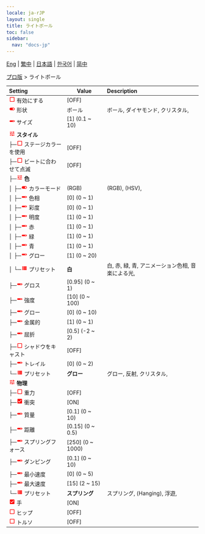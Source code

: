 ```yaml
---
locale: ja-rJP
layout: single
title: ライトボール
toc: false
sidebar:
  nav: "docs-jp"
---
```

[Eng](/dancexr/menu/2025.4/actor/light_ball) | [繁中](/tw/dancexr/menu/2025.4/actor/light_ball) | [日本語](/jp/dancexr/menu/2025.4/actor/light_ball) | [한국어](/kr/dancexr/menu/2025.4/actor/light_ball) | [简中](/zh/dancexr/menu/2025.4/actor/light_ball)

[プロ版](../menu#プロ版) > ライトボール



| Setting | Value | Description |
| :--- | --- | :--- |
| <img src="/images/icon/ic_check_off.png" alt="check off icon"/> 有効にする</nobr>| [OFF] | 
| <img src="/images/icon/ic_toggle_on.png" alt="toggle on icon"/> 形状</nobr>| ボール | ボール, ダイヤモンド, クリスタル, 
| <img src="/images/icon/ic_slider.png" alt="slider icon"/> サイズ</nobr>| [1] (0.1 ~ 10) | 
| <img src="/images/icon/ic_tune.png" alt="tune icon"/> <b>スタイル</b></nobr>| | 
| ├─<img src="/images/icon/ic_check_off.png" alt="check off icon"/> ステージカラーを使用</nobr>| [OFF] | 
| ├─<img src="/images/icon/ic_check_off.png" alt="check off icon"/> ビートに合わせて点滅</nobr>| [OFF] | 
| ├─<img src="/images/icon/ic_tune.png" alt="tune icon"/> <b>色</b></nobr>| | 
| │ ├─<img src="/images/icon/ic_toggle_on.png" alt="toggle on icon"/> カラーモード</nobr>| (RGB) | (RGB), (HSV), 
| │ ├─<img src="/images/icon/ic_slider.png" alt="slider icon"/> 色相</nobr>| [0] (0 ~ 1) | 
| │ ├─<img src="/images/icon/ic_slider.png" alt="slider icon"/> 彩度</nobr>| [0] (0 ~ 1) | 
| │ ├─<img src="/images/icon/ic_slider.png" alt="slider icon"/> 明度</nobr>| [1] (0 ~ 1) | 
| │ ├─<img src="/images/icon/ic_slider.png" alt="slider icon"/> 赤</nobr>| [1] (0 ~ 1) | 
| │ ├─<img src="/images/icon/ic_slider.png" alt="slider icon"/> 緑</nobr>| [1] (0 ~ 1) | 
| │ ├─<img src="/images/icon/ic_slider.png" alt="slider icon"/> 青</nobr>| [1] (0 ~ 1) | 
| │ ├─<img src="/images/icon/ic_slider.png" alt="slider icon"/> グロー</nobr>| [1] (0 ~ 20) | 
| │ └─<img src="/images/icon/ic_list.png" alt="list icon"/> プリセット</nobr>| **白** | 白, 赤, 緑, 青, アニメーション色相, 音楽による光,  |
| ├─<img src="/images/icon/ic_slider.png" alt="slider icon"/> グロス</nobr>| [0.95] (0 ~ 1) | 
| ├─<img src="/images/icon/ic_slider.png" alt="slider icon"/> 強度</nobr>| [10] (0 ~ 100) | 
| ├─<img src="/images/icon/ic_slider.png" alt="slider icon"/> グロー</nobr>| [0] (0 ~ 10) | 
| ├─<img src="/images/icon/ic_slider.png" alt="slider icon"/> 金属的</nobr>| [1] (0 ~ 1) | 
| ├─<img src="/images/icon/ic_slider.png" alt="slider icon"/> 屈折</nobr>| [0.5] (-2 ~ 2) | 
| ├─<img src="/images/icon/ic_check_off.png" alt="check off icon"/> シャドウをキャスト</nobr>| [OFF] | 
| ├─<img src="/images/icon/ic_slider.png" alt="slider icon"/> トレイル</nobr>| [0] (0 ~ 2) | 
| └─<img src="/images/icon/ic_list.png" alt="list icon"/> プリセット</nobr>| **グロー** | グロー, 反射, クリスタル,  |
| <img src="/images/icon/ic_tune.png" alt="tune icon"/> <b>物理</b></nobr>| | 
| ├─<img src="/images/icon/ic_check_off.png" alt="check off icon"/> 重力</nobr>| [OFF] | 
| ├─<img src="/images/icon/ic_check_on.png" alt="check on icon"/> 衝突</nobr>| [ON] | 
| ├─<img src="/images/icon/ic_slider.png" alt="slider icon"/> 質量</nobr>| [0.1] (0 ~ 10) | 
| ├─<img src="/images/icon/ic_slider.png" alt="slider icon"/> 距離</nobr>| [0.15] (0 ~ 0.5) | 
| ├─<img src="/images/icon/ic_slider.png" alt="slider icon"/> スプリングフォース</nobr>| [250] (0 ~ 1000) | 
| ├─<img src="/images/icon/ic_slider.png" alt="slider icon"/> ダンピング</nobr>| [0.1] (0 ~ 10) | 
| ├─<img src="/images/icon/ic_slider.png" alt="slider icon"/> 最小速度</nobr>| [0] (0 ~ 5) | 
| ├─<img src="/images/icon/ic_slider.png" alt="slider icon"/> 最大速度</nobr>| [15] (2 ~ 15) | 
| └─<img src="/images/icon/ic_list.png" alt="list icon"/> プリセット</nobr>| **スプリング** | スプリング, (Hanging), 浮遊,  |
| <img src="/images/icon/ic_check_on.png" alt="check on icon"/> 手</nobr>| [ON] | 
| <img src="/images/icon/ic_check_off.png" alt="check off icon"/> ヒップ</nobr>| [OFF] | 
| <img src="/images/icon/ic_check_off.png" alt="check off icon"/> トルソ</nobr>| [OFF] | 
